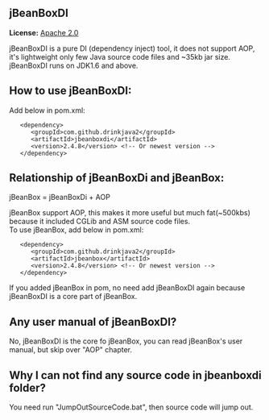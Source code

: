 ## jBeanBoxDI
**License:** [Apache 2.0](http://www.apache.org/licenses/LICENSE-2.0)  

jBeanBoxDI is a pure DI (dependency inject) tool, it does not support AOP, it's lightweight only few Java source code files and ~35kb jar size.  
jBeanBoxDI runs on JDK1.6 and above.

## How to use jBeanBoxDI:
Add below in pom.xml:  
```
   <dependency>
      <groupId>com.github.drinkjava2</groupId>
      <artifactId>jbeanboxdi</artifactId>
      <version>2.4.8</version> <!-- Or newest version -->
   </dependency>   
``` 


## Relationship of jBeanBoxDi and jBeanBox:  
jBeanBox = jBeanBoxDi + AOP  

jBeanBox support AOP, this makes it more useful but much fat(~500kbs) because it included CGLib and ASM source code files.  
To use jBeanBox, add below in pom.xml:  
```
   <dependency>
      <groupId>com.github.drinkjava2</groupId>
      <artifactId>jbeanbox</artifactId>
      <version>2.4.8</version> <!-- Or newest version -->
   </dependency> 
```
If you added jBeanBox in pom, no need add jBeanBoxDI again because jBeanBoxDI is a core part of jBeanBox.

## Any user manual of jBeanBoxDI?
No, jBeanBoxDI is the core fo jBeanBox, you can read jBeanBox's user manual, but skip over "AOP" chapter.

## Why I can not find any source code in jbeanboxdi folder? 
You need run "JumpOutSourceCode.bat", then source code will jump out.